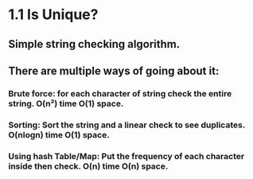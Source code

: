 # 1.1 Is Unique?

## Simple string checking algorithm.

## There are multiple ways of going about it:

### Brute force: for each character of string check the entire string. O(n²) time O(1) space.

### Sorting: Sort the string and a linear check to see duplicates. O(nlogn) time O(1) space.

### Using hash Table/Map: Put the frequency of each character inside then check. O(n) time O(n) space.